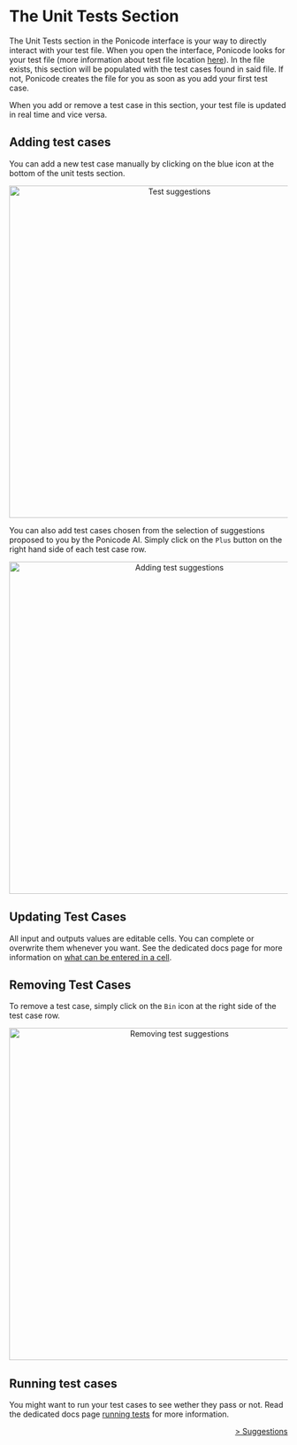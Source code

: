 # The Unit Tests Section

The Unit Tests section in the Ponicode interface is your way to directly interact with your test file. When you open the interface, Ponicode looks for your test file (more information about test file location [here](../configuration/testLocation.mdd)). In the file exists, this section will be populated with the test cases found in said file. If not, Ponicode creates the file for you as soon as you add your first test case.

When you add or remove a test case in this section, your test file is updated in real time and vice versa.

## Adding test cases

You can add a new test case manually by clicking on the blue icon at the bottom of the unit tests section.

<p align="center">
    <img src="ut_extension/gui_test/images/running_test_case.png" alt="Test suggestions" width="600"/>
</p>

You can also add test cases chosen from the selection of suggestions proposed to you by the Ponicode AI. Simply click on the <i class="fas fa-plus" style="color:green"></i>`Plus` button on the right hand side of each test case row.

<p align="center">
    <img src="ut_extension/gui_test/images/suggestions_2.png" alt="Adding test suggestions" width="600"/>
</p>

## Updating Test Cases
All input and outputs values are editable cells. You can complete or overwrite them whenever you want. See the dedicated docs page for more information on [what can be entered in a cell](ut_extension/gui_test/cell.md).

## Removing Test Cases

To remove a test case, simply click on the <i class="fas fa-trash-alt" style="color:gray"></i>`Bin` icon at the right side of the test case row.

<p align="center">
    <img src="ut_extension/gui_test/images/suggestions_3.png" alt="Removing test suggestions" width="600"/>
</p>

## Running test cases

You might want to run your test cases to see wether they pass or not. Read the dedicated docs page [running tests](./runningTests.md) for more information.

<div align="right">
    <a href="#/ut_extension/gui_test/suggestions.md" >
        > Suggestions
    </a>
</div>